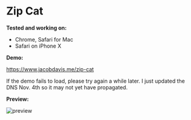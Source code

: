 # Zip Cat

**Tested and working on:**
- Chrome, Safari for Mac
- Safari on iPhone X

**Demo:** 

https://www.jacobdavis.me/zip-cat

If the demo fails to load, please try again a while later.  I just updated the DNS Nov. 4th so it may not yet have propagated.

**Preview:**

![preview](https://www.jacobdavis.me/zip-cat/preview.gif)
